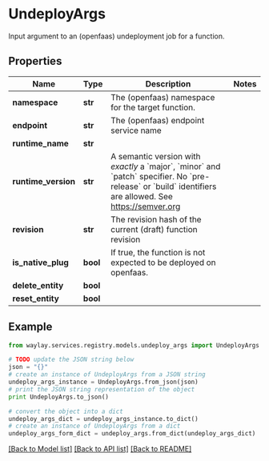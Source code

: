 # UndeployArgs

Input argument to an (openfaas) undeployment job for a function.

## Properties

Name | Type | Description | Notes
------------ | ------------- | ------------- | -------------
**namespace** | **str** | The (openfaas) namespace for the target function. | 
**endpoint** | **str** | The (openfaas) endpoint service name | 
**runtime_name** | **str** |  | 
**runtime_version** | **str** | A semantic version with _exactly_ a &#x60;major&#x60;, &#x60;minor&#x60; and &#x60;patch&#x60; specifier. No &#x60;pre-release&#x60; or &#x60;build&#x60; identifiers are allowed. See https://semver.org | 
**revision** | **str** | The revision hash of the current (draft) function revision | 
**is_native_plug** | **bool** | If true, the function is not expected to be deployed on openfaas. | 
**delete_entity** | **bool** |  | 
**reset_entity** | **bool** |  | 

## Example

```python
from waylay.services.registry.models.undeploy_args import UndeployArgs

# TODO update the JSON string below
json = "{}"
# create an instance of UndeployArgs from a JSON string
undeploy_args_instance = UndeployArgs.from_json(json)
# print the JSON string representation of the object
print UndeployArgs.to_json()

# convert the object into a dict
undeploy_args_dict = undeploy_args_instance.to_dict()
# create an instance of UndeployArgs from a dict
undeploy_args_form_dict = undeploy_args.from_dict(undeploy_args_dict)
```
[[Back to Model list]](../README.md#documentation-for-models) [[Back to API list]](../README.md#documentation-for-api-endpoints) [[Back to README]](../README.md)


